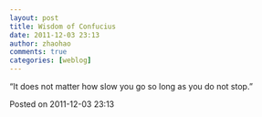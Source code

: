 ```yaml
---
layout: post
title: Wisdom of Confucius
date: 2011-12-03 23:13
author: zhaohao
comments: true
categories: [weblog]
---
```

“It does not matter how slow you go so long as you do not stop.”

Posted on 2011-12-03 23:13
